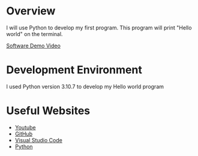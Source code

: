 # Overview

I will use Python to develop my first program. This program will print "Hello world" on the terminal.

[Software Demo Video](https://youtu.be/Q-lsBaZzQeE)

# Development Environment

I used Python version 3.10.7 to develop my Hello world program

# Useful Websites

* [Youtube](https://www.youtube.com)
* [GitHub](https://github.com)
* [Visual Studio Code](https://code.visualstudio.com)
* [Python](https://www.python.org)


